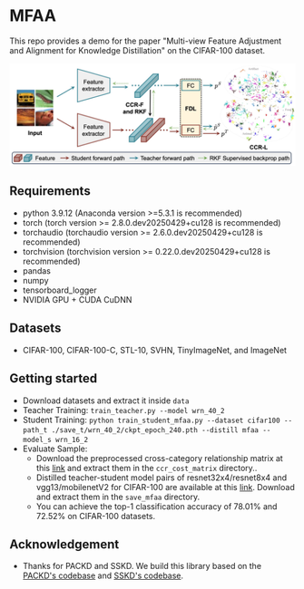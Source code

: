 # MFAA

This repo provides a demo for the paper "Multi-view Feature Adjustment and Alignment for Knowledge Distillation" on the CIFAR-100 dataset.

![](mfaa.jpg)

## Requirements
- python 3.9.12 (Anaconda version >=5.3.1 is recommended)
- torch (torch version >= 2.8.0.dev20250429+cu128 is recommended)
- torchaudio (torchaudio version >= 2.6.0.dev20250429+cu128 is recommended)
- torchvision (torchvision version >= 0.22.0.dev20250429+cu128 is recommended)
- pandas
- numpy
- tensorboard_logger
- NVIDIA GPU + CUDA CuDNN

## Datasets
- CIFAR-100, CIFAR-100-C, STL-10, SVHN, TinyImageNet, and ImageNet

## Getting started
- Download datasets and extract it inside  `data`
- Teacher Training: `train_teacher.py --model wrn_40_2`
- Student Training: `python train_student_mfaa.py --dataset cifar100 --path_t ./save_t/wrn_40_2/ckpt_epoch_240.pth --distill mfaa --model_s wrn_16_2`
- Evaluate Sample:
  - Download the preprocessed cross-category relationship matrix at this [link](https://drive.google.com/file/d/18tafoV4vgGLrQdMBqokU94v-LgrpLp_H/view?usp=sharing) and extract them in the `ccr_cost_matrix` directory..
  - Distilled teacher-student model pairs of resnet32x4/resnet8x4 and vgg13/mobilenetV2 for CIFAR-100 are available at this [link](https://drive.google.com/file/d/1OFKjy6obUMpRCQUZAMdGZcKExoGsUAv1/view?usp=sharing). Download and extract them in the `save_mfaa` directory.
  - You can achieve the top-1 classification accuracy of 78.01% and 72.52% on CIFAR-100 datasets.

## Acknowledgement
- Thanks for PACKD and SSKD. We build this library based on the [PACKD's codebase](https://github.com/smuelpeng/PACKD) and [SSKD's codebase](https://github.com/xuguodong03/SSKD).